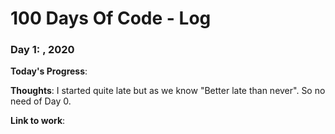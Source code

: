 # 100 Days Of Code - Log

### Day 1: , 2020

**Today's Progress**: 

**Thoughts**: I started quite late but as we know "Better late than never". So no need of Day 0.

**Link to work**: 
